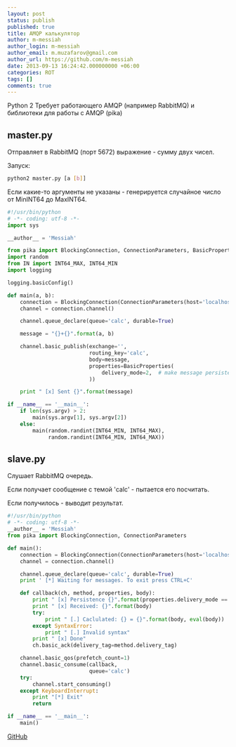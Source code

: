```yaml
---
layout: post
status: publish
published: true
title: AMQP калькулятор
author: m-messiah
author_login: m-messiah
author_email: m.muzafarov@gmail.com
author_url: https://github.com/m-messiah
date: 2013-09-13 16:24:42.000000000 +06:00
categories: ROT
tags: []
comments: true
---
```

Python 2
Требует работающего AMQP (например RabbitMQ) и библиотеки для работы с AMQP (pika)

<!--more-->

## master.py ##
Отправляет в RabbitMQ (порт 5672) выражение - сумму двух чисел.

Запуск:

```bash
python2 master.py [a [b]]
```

Если какие-то аргументы не указаны - генерируется случайное число от MinINT64 до MaxINT64.

```python
#!/usr/bin/python
# -*- coding: utf-8 -*-
import sys

__author__ = 'Messiah'

from pika import BlockingConnection, ConnectionParameters, BasicProperties
import random
from IN import INT64_MAX, INT64_MIN
import logging

logging.basicConfig()

def main(a, b):
    connection = BlockingConnection(ConnectionParameters(host='localhost'))
    channel = connection.channel()

    channel.queue_declare(queue='calc', durable=True)

    message = "{}+{}".format(a, b)

    channel.basic_publish(exchange='',
                          routing_key='calc',
                          body=message,
                          properties=BasicProperties(
                              delivery_mode=2,  # make message persistent
                          ))

    print " [x] Sent {}".format(message)

if __name__ == '__main__':
    if len(sys.argv) > 2:
        main(sys.argv[1], sys.argv[2])
    else:
        main(random.randint(INT64_MIN, INT64_MAX),
             random.randint(INT64_MIN, INT64_MAX))
```

## <a href="https://github.com/m-muzafarov/ROT/tree/master/Task7#slavepy" name="slavepy"></a>slave.py ##
Слушает RabbitMQ очередь.

Если получает сообщение с темой 'calc' - пытается его посчитать.

Если получилось - выводит результат.

```python
#!/usr/bin/python
# -*- coding: utf-8 -*-
__author__ = 'Messiah'
from pika import BlockingConnection, ConnectionParameters

def main():
    connection = BlockingConnection(ConnectionParameters(host='localhost'))
    channel = connection.channel()

    channel.queue_declare(queue='calc', durable=True)
    print ' [*] Waiting for messages. To exit press CTRL+C'

    def callback(ch, method, properties, body):
        print " [x] Persistence {}".format(properties.delivery_mode == 2)
        print " [x] Received: {}".format(body)
        try:
            print " [.] Caclulated: {} = {}".format(body, eval(body))
        except SyntaxError:
            print " [.] Invalid syntax"
        print " [x] Done"
        ch.basic_ack(delivery_tag=method.delivery_tag)

    channel.basic_qos(prefetch_count=1)
    channel.basic_consume(callback,
                          queue='calc')
    try:
        channel.start_consuming()
    except KeyboardInterrupt:
        print "[*] Exit"
        return

if __name__ == '__main__':
    main()
```


[GitHub](https://github.com/m-muzafarov/ROT/tree/master/Task7)
